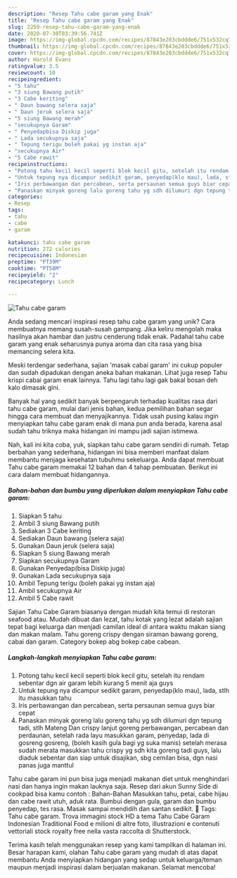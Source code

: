 ```yaml
---
description: "Resep Tahu cabe garam yang Enak"
title: "Resep Tahu cabe garam yang Enak"
slug: 2259-resep-tahu-cabe-garam-yang-enak
date: 2020-07-30T03:39:56.741Z
image: https://img-global.cpcdn.com/recipes/87843e203cbddde6/751x532cq70/tahu-cabe-garam-foto-resep-utama.jpg
thumbnail: https://img-global.cpcdn.com/recipes/87843e203cbddde6/751x532cq70/tahu-cabe-garam-foto-resep-utama.jpg
cover: https://img-global.cpcdn.com/recipes/87843e203cbddde6/751x532cq70/tahu-cabe-garam-foto-resep-utama.jpg
author: Harold Evans
ratingvalue: 3.5
reviewcount: 10
recipeingredient:
- "5 tahu"
- "3 siung Bawang putih"
- "3 Cabe keriting"
- " Daun bawang selera saja"
- " Daun jeruk selera saja"
- "5 siung Bawang merah"
- "secukupnya Garam"
- " Penyedapbisa Diskip juga"
- " Lada secukupnya saja"
- " Tepung terigu boleh pakai yg instan aja"
- "secukupnya Air"
- "5 Cabe rawit"
recipeinstructions:
- "Potong tahu kecil kecil seperti blok kecil gitu, setelah itu rendam sebentar dgn air garam lebih kurang 5 menit aja guys"
- "Untuk tepung nya dicampur sedikit garam, penyedap(klo mau), lada, stlh itu masukkan tahu"
- "Iris perbawangan dan percabean, serta persaunan semua guys biar cepat"
- "Panaskan minyak goreng lalu goreng tahu yg sdh dilumuri dgn tepung tadi, stlh Mateng Dan crispy lanjut goreng perbawangan, percabean dan perdaunan, setelah rada layu masukkan garam, penyedap, lada di gosreng gosreng, (boleh kasih gula bagi yg suka manis) setelah merasa sudah merata masukkan tahu crispy yg sdh kita goreng tadi guys, lalu diaduk sebentar dan siap untuk disajikan, sbg cemilan bisa, dgn nasi panas juga manttul"
categories:
- Resep
tags:
- tahu
- cabe
- garam

katakunci: tahu cabe garam 
nutrition: 272 calories
recipecuisine: Indonesian
preptime: "PT39M"
cooktime: "PT58M"
recipeyield: "2"
recipecategory: Lunch

---
```



![Tahu cabe garam](https://img-global.cpcdn.com/recipes/87843e203cbddde6/751x532cq70/tahu-cabe-garam-foto-resep-utama.jpg)

Anda sedang mencari inspirasi resep tahu cabe garam yang unik? Cara membuatnya memang susah-susah gampang. Jika keliru mengolah maka hasilnya akan hambar dan justru cenderung tidak enak. Padahal tahu cabe garam yang enak seharusnya punya aroma dan cita rasa yang bisa memancing selera kita.

Meski terdengar sederhana, sajian &#39;masak cabai garam&#39; ini cukup populer dan sudah dipadukan dengan aneka bahan makanan. Lihat juga resep Tahu krispi cabai garam enak lainnya. Tahu lagi tahu lagi gak bakal bosan deh kalo dimasak gini.

Banyak hal yang sedikit banyak berpengaruh terhadap kualitas rasa dari tahu cabe garam, mulai dari jenis bahan, kedua pemilihan bahan segar hingga cara membuat dan menyajikannya. Tidak usah pusing kalau ingin menyiapkan tahu cabe garam enak di mana pun anda berada, karena asal sudah tahu triknya maka hidangan ini mampu jadi sajian istimewa.


Nah, kali ini kita coba, yuk, siapkan tahu cabe garam sendiri di rumah. Tetap berbahan yang sederhana, hidangan ini bisa memberi manfaat dalam membantu menjaga kesehatan tubuhmu sekeluarga. Anda dapat membuat Tahu cabe garam memakai 12 bahan dan 4 tahap pembuatan. Berikut ini cara dalam membuat hidangannya.

<!--inarticleads1-->

##### Bahan-bahan dan bumbu yang diperlukan dalam menyiapkan Tahu cabe garam:

1. Siapkan 5 tahu
1. Ambil 3 siung Bawang putih
1. Sediakan 3 Cabe keriting
1. Sediakan  Daun bawang (selera saja)
1. Gunakan  Daun jeruk (selera saja)
1. Siapkan 5 siung Bawang merah
1. Siapkan secukupnya Garam
1. Gunakan  Penyedap(bisa Diskip juga)
1. Gunakan  Lada secukupnya saja
1. Ambil  Tepung terigu (boleh pakai yg instan aja)
1. Ambil secukupnya Air
1. Ambil 5 Cabe rawit


Sajian Tahu Cabe Garam biasanya dengan mudah kita temui di restoran seafood atau. Mudah dibuat dan lezat, tahu kotak yang lezat adalah sajian tepat bagi keluarga dan menjadi camilan ideal di antara waktu makan siang dan makan malam. Tahu goreng crispy dengan siraman bawang goreng, cabai dan garam. Category bokep abg bokep cabe cabean. 

<!--inarticleads2-->

##### Langkah-langkah menyiapkan Tahu cabe garam:

1. Potong tahu kecil kecil seperti blok kecil gitu, setelah itu rendam sebentar dgn air garam lebih kurang 5 menit aja guys
1. Untuk tepung nya dicampur sedikit garam, penyedap(klo mau), lada, stlh itu masukkan tahu
1. Iris perbawangan dan percabean, serta persaunan semua guys biar cepat
1. Panaskan minyak goreng lalu goreng tahu yg sdh dilumuri dgn tepung tadi, stlh Mateng Dan crispy lanjut goreng perbawangan, percabean dan perdaunan, setelah rada layu masukkan garam, penyedap, lada di gosreng gosreng, (boleh kasih gula bagi yg suka manis) setelah merasa sudah merata masukkan tahu crispy yg sdh kita goreng tadi guys, lalu diaduk sebentar dan siap untuk disajikan, sbg cemilan bisa, dgn nasi panas juga manttul


Tahu cabe garam ini pun bisa juga menjadi makanan diet untuk menghindari nasi dan hanya ingin makan lauknya saja. Resep dari akun Sunny Side di cookpad bisa kamu contoh : Bahan-Bahan  Masukkan tahu, petai, cabe hijau dan cabe rawit utuh, aduk rata. Bumbui dengan gula, garam dan bumbu penyedap, tes rasa. Masak sampai mendidih dan santan sedikit.  Tags: Tahu cabe garam. Trova immagini stock HD a tema Tahu Cabe Garam Indonesian Traditional Food e milioni di altre foto, illustrazioni e contenuti vettoriali stock royalty free nella vasta raccolta di Shutterstock. 

Terima kasih telah menggunakan resep yang kami tampilkan di halaman ini. Besar harapan kami, olahan Tahu cabe garam yang mudah di atas dapat membantu Anda menyiapkan hidangan yang sedap untuk keluarga/teman maupun menjadi inspirasi dalam berjualan makanan. Selamat mencoba!
